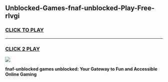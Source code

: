 
## Unblocked-Games-fnaf-unblocked-Play-Free-rlvgi
<h3>
<a href="https://premium76.site?title=fnaf-unblocked&ref=10A">CLICK TO PLAY</a></h3>
<hr>

<h3>
<a href="https://premium76.site?title=fnaf-unblocked&ref=10A">CLICK 2 PLAY</a>
  
</h3>

<a href="https://premium76.site?title=fnaf-unblocked&ref=10A"><img src="https://clearcache.store/games.png"></a>


**fnaf-unblocked games unblocked: Your Gateway to Fun and Accessible Online Gaming**
